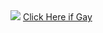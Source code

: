 <img class="Danny" src="https://pbs.twimg.com/media/EmcXJ-2VMAE4dEz.jpg">
<a href="https://trollface.dk/">Click Here if Gay</a>
